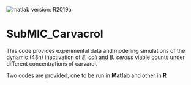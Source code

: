 ![matlab version: R2019a](https://img.shields.io/badge/Matlab-R2019a-red)
# SubMIC_Carvacrol

This code provides experimental data and modelling simulations of the dynamic (48h) inactivation of *E. coli* and *B. cereus* viable counts under different concentrations of carvarol.

Two codes are provided, one to be run in **Matlab** and other in **R**
